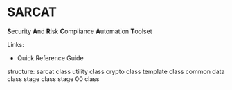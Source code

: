 # SARCAT
**S**ecurity **A**nd **R**isk **C**ompliance **A**utomation **T**oolset

Links:
- Quick Reference Guide


structure:
    sarcat class
        utility class
        crypto class
        template class
        common data class
        stage class
            stage 00 class
                